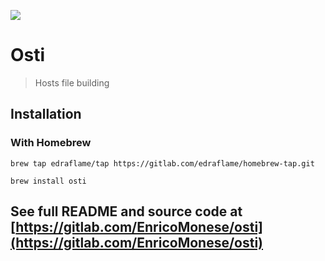![](https://gitlab.com/EnricoMonese/osti/raw/master/osti_banner.png)

# Osti

> Hosts file building

## Installation

### With Homebrew

```shell
brew tap edraflame/tap https://gitlab.com/edraflame/homebrew-tap.git

brew install osti
```



## See full README and source code at [https://gitlab.com/EnricoMonese/osti](https://gitlab.com/EnricoMonese/osti)

